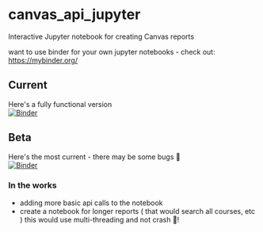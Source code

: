 # canvas_api_jupyter
Interactive Jupyter notebook for creating Canvas reports

want to use binder for your own jupyter notebooks - check out: https://mybinder.org/ 

## Current
Here's a fully functional version   
[![Binder](https://mybinder.org/badge_logo.svg)](https://mybinder.org/v2/gh/Mfhodges/canvas_api_jupyter/master)


## Beta
Here's the most current - there may be some bugs 🐛  
[![Binder](https://mybinder.org/badge_logo.svg)](https://mybinder.org/v2/gh/Mfhodges/canvas_api_jupyter/dev)



### In the works
- adding more basic api calls to the notebook
- create a notebook for longer reports ( that would search all courses, etc ) this would use multi-threading and not crash 🤞!

